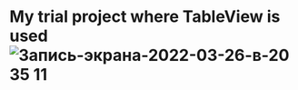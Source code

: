 # My trial project where TableView is used![Запись-экрана-2022-03-26-в-20 35 11](https://user-images.githubusercontent.com/94307667/160252297-7c288c20-a1f7-424a-9eef-eda3f65d3a94.gif)

